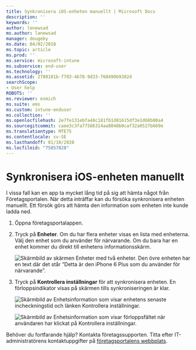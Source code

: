```yaml
---
title: Synkronisera iOS-enheten manuellt | Microsoft Docs
description: ''
keywords: ''
author: lenewsad
ms.author: lanewsad
manager: dougeby
ms.date: 04/02/2018
ms.topic: article
ms.prod: ''
ms.service: microsoft-intune
ms.subservice: end-user
ms.technology: ''
ms.assetid: 2780101b-f703-4b78-9d33-f68490b9382d
searchScope:
- User help
ROBOTS: ''
ms.reviewer: esmich
ms.suite: ems
ms.custom: intune-enduser
ms.collection: ''
ms.openlocfilehash: 2e7fe131ebfa48c181fb1d81615df3e1d68b00a4
ms.sourcegitcommit: caee3c3fa77586314aa8040b0caf32a0527b669e
ms.translationtype: MTE75
ms.contentlocale: sv-SE
ms.lasthandoff: 01/10/2020
ms.locfileid: "75857828"
---
```

# <a name="sync-your-ios-device-manually"></a>Synkronisera iOS-enheten manuellt

I vissa fall kan en app ta mycket lång tid på sig att hämta något från Företagsportalen. När detta inträffar kan du försöka synkronisera enheten manuellt. Ett försök görs att hämta den information som enheten inte kunde ladda ned.

1. Öppna företagsportalappen.

2. Tryck på **Enheter**. Om du har flera enheter visas en lista med enheterna. Välj den enhet som du använder för närvarande. Om du bara har en enhet kommer du direkt till enhetens informationsskärm.

    ![Skärmbild av skärmen Enheter med två enheter. Den övre enheten har en text där det står ”Detta är den iPhone 6 Plus som du använder för närvarande”.](/intune-user-help/media/ios_sync_1_CP_after_1804.png)

3. Tryck på **Kontrollera inställningar** för att synkronisera enheten. En förloppsindikator visas på skärmen tills synkroniseringen är klar.

    ![Skärmbild av Enhetsinformation som visar enhetens senaste incheckningstid och länken Kontrollera inställningar.](/intune-user-help/media/ios_sync_2_CP_after_1804.png)  

   ![Skärmbild av Enhetsinformation som visar förloppsfältet när användaren har klickat på Kontrollera inställningar.](/intune-user-help/media/ios_sync_3_CP-after_1804.png)

Behöver du fortfarande hjälp? Kontakta företagssupporten. Titta efter IT-administratörens kontaktuppgifter på [företagsportalens webbplats](https://go.microsoft.com/fwlink/?linkid=2010980).

